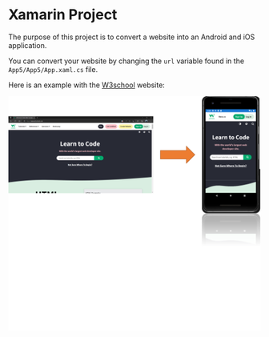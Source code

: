 # Xamarin Project
The purpose of this project is to convert a website into an Android and iOS application.

You can convert your website by changing the `url` variable found in the `App5/App5/App.xaml.cs` file.

Here is an example with the [W3school](https://www.w3schools.com/) website:

<p align="center">
    <img src="./docs/w3school.png" alt="W3school"/>
</p> 
